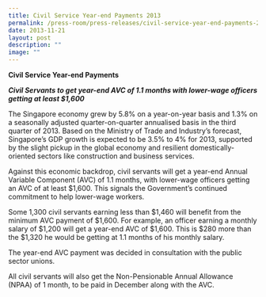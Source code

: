 ```yaml
---
title: Civil Service Year‑end Payments 2013
permalink: /press-room/press-releases/civil-service-year-end-payments-2013/
date: 2013-11-21
layout: post
description: ""
image: ""
---
```



**Civil Service Year-end Payments**

**_Civil Servants to get year-end AVC of 1.1 months with lower-wage officers getting at least $1,600_**

The Singapore economy grew by 5.8% on a year-on-year basis and 1.3% on a seasonally adjusted quarter-on-quarter annualised basis in the third quarter of 2013. Based on the Ministry of Trade and Industry’s forecast, Singapore’s GDP growth is expected to be 3.5% to 4% for 2013, supported by the slight pickup in the global economy and resilient domestically-oriented sectors like construction and business services. 

Against this economic backdrop, civil servants will get a year-end Annual Variable Component (AVC) of 1.1 months, with lower-wage officers getting an AVC of at least $1,600. This signals the Government’s continued commitment to help lower-wage workers.

Some 1,300 civil servants earning less than $1,460 will benefit from the minimum AVC payment of $1,600. For example, an officer earning a monthly salary of $1,200 will get a year-end AVC of $1,600. This is $280 more than the $1,320 he would be getting at 1.1 months of his monthly salary. 

The year-end AVC payment was decided in consultation with the public sector unions.

All civil servants will also get the Non-Pensionable Annual Allowance (NPAA) of 1 month, to be paid in December along with the AVC.